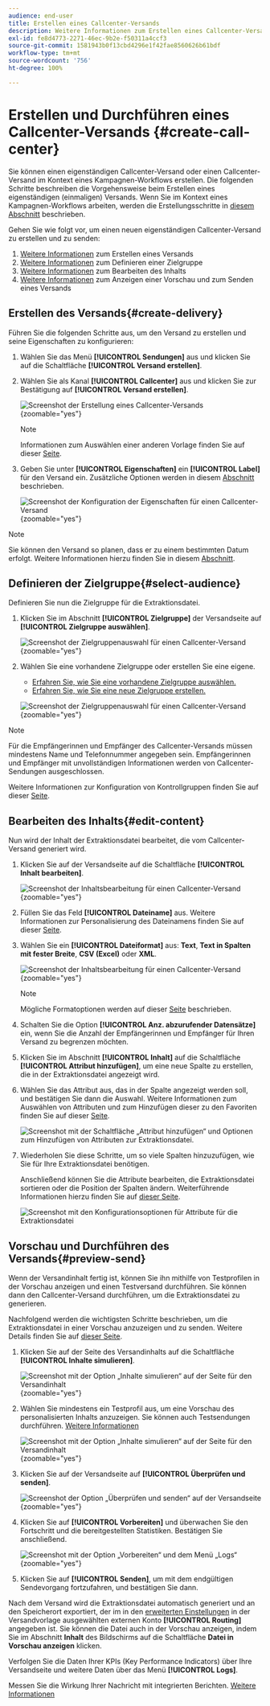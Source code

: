 ```yaml
---
audience: end-user
title: Erstellen eines Callcenter-Versands
description: Weitere Informationen zum Erstellen eines Callcenter-Versands mit Adobe Campaign Web
exl-id: fe8d4773-2271-46ec-9b2e-f50311a4ccf3
source-git-commit: 1581943b0f13cbd4296e1f42fae8560626b61bdf
workflow-type: tm+mt
source-wordcount: '756'
ht-degree: 100%

---
```


# Erstellen und Durchführen eines Callcenter-Versands {#create-call-center}

Sie können einen eigenständigen Callcenter-Versand oder einen Callcenter-Versand im Kontext eines Kampagnen-Workflows erstellen. Die folgenden Schritte beschreiben die Vorgehensweise beim Erstellen eines eigenständigen (einmaligen) Versands. Wenn Sie im Kontext eines Kampagnen-Workflows arbeiten, werden die Erstellungsschritte in [diesem Abschnitt](../workflows/activities/channels.md#create-a-delivery-in-a-campaign-workflow) beschrieben.

Gehen Sie wie folgt vor, um einen neuen eigenständigen Callcenter-Versand zu erstellen und zu senden:

1. [Weitere Informationen](#create-delivery) zum Erstellen eines Versands
1. [Weitere Informationen](#select-audience) zum Definieren einer Zielgruppe
1. [Weitere Informationen](#edit-content) zum Bearbeiten des Inhalts
1. [Weitere Informationen](#preview-send) zum Anzeigen einer Vorschau und zum Senden eines Versands

## Erstellen des Versands{#create-delivery}

Führen Sie die folgenden Schritte aus, um den Versand zu erstellen und seine Eigenschaften zu konfigurieren:

1. Wählen Sie das Menü **[!UICONTROL Sendungen]** aus und klicken Sie auf die Schaltfläche **[!UICONTROL Versand erstellen]**.

1. Wählen Sie als Kanal **[!UICONTROL Callcenter]** aus und klicken Sie zur Bestätigung auf **[!UICONTROL Versand erstellen]**.

   ![Screenshot der Erstellung eines Callcenter-Versands](assets/cc-create.png){zoomable="yes"}

   >[!NOTE]
   >
   >Informationen zum Auswählen einer anderen Vorlage finden Sie auf dieser [Seite](../msg/delivery-template.md).

1. Geben Sie unter **[!UICONTROL Eigenschaften]** ein **[!UICONTROL Label]** für den Versand ein. Zusätzliche Optionen werden in diesem [Abschnitt](../email/create-email.md#create-email) beschrieben.

   ![Screenshot der Konfiguration der Eigenschaften für einen Callcenter-Versand](assets/cc-properties.png){zoomable="yes"}

>[!NOTE]
>
>Sie können den Versand so planen, dass er zu einem bestimmten Datum erfolgt. Weitere Informationen hierzu finden Sie in diesem [Abschnitt](../msg/gs-deliveries.md#gs-schedule).

## Definieren der Zielgruppe{#select-audience}

Definieren Sie nun die Zielgruppe für die Extraktionsdatei.

1. Klicken Sie im Abschnitt **[!UICONTROL Zielgruppe]** der Versandseite auf **[!UICONTROL Zielgruppe auswählen]**.

   ![Screenshot der Zielgruppenauswahl für einen Callcenter-Versand](assets/cc-audience.png){zoomable="yes"}

1. Wählen Sie eine vorhandene Zielgruppe oder erstellen Sie eine eigene.

   * [Erfahren Sie, wie Sie eine vorhandene Zielgruppe auswählen.](../audience/add-audience.md)
   * [Erfahren Sie, wie Sie eine neue Zielgruppe erstellen.](../audience/one-time-audience.md)

   ![Screenshot der Zielgruppenauswahl für einen Callcenter-Versand](assets/cc-audience2.png){zoomable="yes"}

>[!NOTE]
>
>Für die Empfängerinnen und Empfänger des Callcenter-Versands müssen mindestens Name und Telefonnummer angegeben sein. Empfängerinnen und Empfänger mit unvollständigen Informationen werden von Callcenter-Sendungen ausgeschlossen.
>
>Weitere Informationen zur Konfiguration von Kontrollgruppen finden Sie auf dieser [Seite](../audience/control-group.md).

## Bearbeiten des Inhalts{#edit-content}

Nun wird der Inhalt der Extraktionsdatei bearbeitet, die vom Callcenter-Versand generiert wird.

1. Klicken Sie auf der Versandseite auf die Schaltfläche **[!UICONTROL Inhalt bearbeiten]**.

   ![Screenshot der Inhaltsbearbeitung für einen Callcenter-Versand](assets/cc-content0.png){zoomable="yes"}

1. Füllen Sie das Feld **[!UICONTROL Dateiname]** aus. Weitere Informationen zur Personalisierung des Dateinamens finden Sie auf dieser [Seite](../personalization/personalize.md).

1. Wählen Sie ein **[!UICONTROL Dateiformat]** aus: **Text**, **Text in Spalten mit fester Breite**, **CSV (Excel)** oder **XML**.

   ![Screenshot der Inhaltsbearbeitung für einen Callcenter-Versand](assets/cc-content.png){zoomable="yes"}

   >[!NOTE]
   >
   >Mögliche Formatoptionen werden auf dieser [Seite](../direct-mail/content-direct-mail.md#properties) beschrieben.

1. Schalten Sie die Option **[!UICONTROL Anz. abzurufender Datensätze]** ein, wenn Sie die Anzahl der Empfängerinnen und Empfänger für Ihren Versand zu begrenzen möchten.

1. Klicken Sie im Abschnitt **[!UICONTROL Inhalt]** auf die Schaltfläche **[!UICONTROL Attribut hinzufügen]**, um eine neue Spalte zu erstellen, die in der Extraktionsdatei angezeigt wird.

1. Wählen Sie das Attribut aus, das in der Spalte angezeigt werden soll, und bestätigen Sie dann die Auswahl. Weitere Informationen zum Auswählen von Attributen und zum Hinzufügen dieser zu den Favoriten finden Sie auf dieser [Seite](../get-started/attributes.md).

   ![Screenshot mit der Schaltfläche „Attribut hinzufügen“ und Optionen zum Hinzufügen von Attributen zur Extraktionsdatei.](assets/cc-add-attribute.png)

1. Wiederholen Sie diese Schritte, um so viele Spalten hinzuzufügen, wie Sie für Ihre Extraktionsdatei benötigen.

   Anschließend können Sie die Attribute bearbeiten, die Extraktionsdatei sortieren oder die Position der Spalten ändern. Weiterführende Informationen hierzu finden Sie auf [dieser Seite](../direct-mail/content-direct-mail.md#content).

   ![Screenshot mit den Konfigurationsoptionen für Attribute für die Extraktionsdatei](assets/cc-content-attributes.png)

## Vorschau und Durchführen des Versands{#preview-send}

Wenn der Versandinhalt fertig ist, können Sie ihn mithilfe von Testprofilen in der Vorschau anzeigen und einen Testversand durchführen. Sie können dann den Callcenter-Versand durchführen, um die Extraktionsdatei zu generieren.

Nachfolgend werden die wichtigsten Schritte beschrieben, um die Extraktionsdatei in einer Vorschau anzuzeigen und zu senden. Weitere Details finden Sie auf [dieser Seite](../direct-mail/send-direct-mail.md).

1. Klicken Sie auf der Seite des Versandinhalts auf die Schaltfläche **[!UICONTROL Inhalte simulieren]**.

   ![Screenshot mit der Option „Inhalte simulieren“ auf der Seite für den Versandinhalt](assets/cc-simulate0.png){zoomable="yes"}

1. Wählen Sie mindestens ein Testprofil aus, um eine Vorschau des personalisierten Inhalts anzuzeigen. Sie können auch Testsendungen durchführen. [Weitere Informationen](../direct-mail/send-direct-mail.md#preview-dm)

   ![Screenshot mit der Option „Inhalte simulieren“ auf der Seite für den Versandinhalt](assets/cc-simulate.png){zoomable="yes"}

1. Klicken Sie auf der Versandseite auf **[!UICONTROL Überprüfen und senden]**.

   ![Screenshot der Option „Überprüfen und senden“ auf der Versandseite](assets/cc-review-send.png){zoomable="yes"}

1. Klicken Sie auf **[!UICONTROL Vorbereiten]** und überwachen Sie den Fortschritt und die bereitgestellten Statistiken. Bestätigen Sie anschließend.

   ![Screenshot mit der Option „Vorbereiten“ und dem Menü „Logs“](assets/cc-prepare.png){zoomable="yes"}

1. Klicken Sie auf **[!UICONTROL Senden]**, um mit dem endgültigen Sendevorgang fortzufahren, und bestätigen Sie dann.

Nach dem Versand wird die Extraktionsdatei automatisch generiert und an den Speicherort exportiert, der im in den [erweiterten Einstellungen](../advanced-settings/delivery-settings.md) in der Versandvorlage ausgewählten externen Konto **[!UICONTROL Routing]** angegeben ist. Sie können die Datei auch in der Vorschau anzeigen, indem Sie im Abschnitt **Inhalt** des Bildschirms auf die Schaltfläche **Datei in Vorschau anzeigen** klicken.

Verfolgen Sie die Daten Ihrer KPIs (Key Performance Indicators) über Ihre Versandseite und weitere Daten über das Menü **[!UICONTROL Logs]**.

Messen Sie die Wirkung Ihrer Nachricht mit integrierten Berichten. [Weitere Informationen](../reporting/direct-mail.md)
